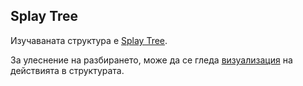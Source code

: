 Splay Tree
-------

Изучаваната структура е [Splay Tree](http://en.wikipedia.org/wiki/Splay_tree).

За улеснение на разбирането, може да се гледа [визуализация](http://www.cs.usfca.edu/~galles/visualization/SplayTree.html) на действията в структурата.
